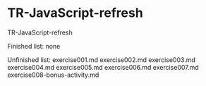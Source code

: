 # TR-JavaScript-refresh

TR-JavaScript-refresh

Finished list:
none

Unfinished list:
exercise001.md
exercise002.md
exercise003.md
exercise004.md
exercise005.md
exercise006.md
exercise007.md
exercise008-bonus-activity.md
